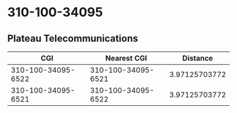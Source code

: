 # 310-100-34095
## Plateau Telecommunications


| CGI | Nearest CGI | Distance |
|-----|-------------|----------|
| 310-100-34095-6522 | 310-100-34095-6521 | 3.97125703772 |
| 310-100-34095-6521 | 310-100-34095-6522 | 3.97125703772 |
